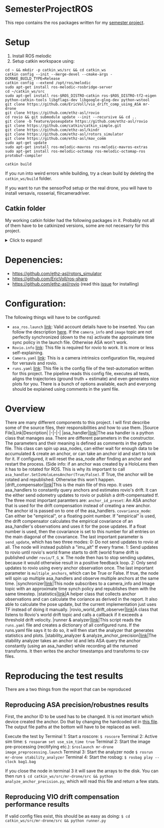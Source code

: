 # SemesterProjectROS

This repo contains the ros packages written for my [semester project](https://github.com/EricVoll/ethz_asl_semester_project).



# Setup
1. Install ROS melodic
2. Setup catkin workspace using:
 ```
 cd ~ && mkdir -p catkin_ws/src && cd catkin_ws
 catkin config --init --merge-devel --cmake-args -DCMAKE_BUILD_TYPE=Release
 catkin config --extend /opt/ros/melodic
 sudo apt-get install ros-melodic-rosbridge-server
 cd ~/catkin_ws/src
 sudo apt-get install ros-$ROS_DISTRO-catkin ros-$ROS_DISTRO-tf2-eigen python-catkin-tools libgflags-dev libgoogle-glog-dev python-wstool
 git clone https://github.com/EricVoll/vio_drift_comp_using_ASA mr-drone
 git clone https://github.com/ethz-asl/rovio 
 cd rovio && git submodule update --init --recursive && cd ..
 git clone -b feature/poseupdate https://github.com/ethz-asl/rovio
 git clone https://github.com/catkin/catkin_simple.git
 git clone https://github.com/ethz-asl/kindr
 git clone https://github.com/ethz-asl/rotors_simulator
 git clone https://github.com/ethz-asl/mav_comm
 sudo apt-get update
 sudo apt-get install ros-melodic-mavros ros-melodic-mavros-extras
 sudo apt-get install ros-melodic-octomap ros-melodic-octomap-ros protobuf-compiler
 
 catkin build
 ```
 If you run into weird errors while building, try a clean build by deleting the `catkin_ws/build` folder.
 
 If you want to run the sensorPod setup or the real drone, you will have to install versavis, rosserial, flircameradriver.
 
## Catkin folder
My working catkin folder had the following packages in it. Probably not all of them have to be catkinized versions, some are not necesarry for this project.

<details>
  <summary>Click to expand!</summary>

- azure_spatial_anchors_ros      
- cgal_catkin          
- gflags_catkin    
- json_catkin      
- mav_comm      
- minkindr_gtsam
- rovio
- cad-percept                    
- eigen_catkin         
- glog_catkin      
- kindr            
- mav_tools     
- minkindr_ros    
- rpg_trajectory_evaluation
- catkin_boost_python_buildtool  
- eigen_checks         
- gtsam_catkin     
- libnabo          
- metis_catkin  
- mr-drone
- catkin_simple                  
- ethzasl_icp_mapping  
- image_undistort  
- libpointmatcher  
- minkindr      
- numpy_eigen
</details>

 
# Depenencies:
- https://github.com/ethz-asl/rotors_simulator
- https://github.com/EricVoll/ros-sharp
- https://github.com/ethz-asl/rovio (read this [issue](https://github.com/ethz-asl/rovio/issues/183) for installing)

# Configuration:
The following things will have to be configured:
 - `asa_ros.launch` [link](https://github.com/EricVoll/SemesterProjectROS/blob/main/launch/asa_ros.launch): Valid account details have to be inserted. You can follow the description [here](https://github.com/microsoft/azure_spatial_anchors_ros/wiki#requirements). If the `camera_info` and `image` topic are not perfectly synchronized (down to the ns) activate the approximate time sync policy in the launch file. Otherwise ASA won't work.
 - `Rovio.info` [link](https://github.com/EricVoll/SemesterProjectROS/blob/main/cfg/rovio.info): This file is required for rovio to work. It is more or less self-explaining.
 - `Camera.yaml` [link](https://github.com/EricVoll/SemesterProjectROS/blob/main/cfg/cam0.yaml): This is a camera intrinsics configuration file, required for versavis and rovio.
 - `runs.yaml` [link](https://github.com/EricVoll/SemesterProjectROS/blob/main/cfg/runs.yaml): This file is the config file of the test-automation written for this project. The pipeline reads this config file, executes all tests, aligns the trajectories (ground truth + estimate) and even generates nice plots for you. There is a bunch of options available, each and everyong should be explained using comments in the yaml file.

# Overview

There are many different components to this project. I will first describe some of the source files, their responsibilities and how to use them.
|Source File|Link|Description|
|-|-|-|
|asa_handler|[link](https://github.com/EricVoll/SemesterProjectROS/blob/main/src/asa_handler.py)|The asa handler is a python class that manages asa. There are different parameters in the constructor. The parameters and their meaning is defined as comments in the python file. This class can spin up asa_nodes, can either wait for enough data to be accumulated & create an anchor, or can take an anchor id and start to look for it. If configured, it will reset the asa_node after finding an anchor and restart the process. (Side info: if an anchor was created by a HoloLens then it has to be rotated for ROS. This is why its important to call `asa_handler.SetIsHoloLensAnchor(True/False)`. If True, the anchor will be rotated and republished. Otherwise this won't happen.
|drift_compensator|[link](https://github.com/EricVoll/SemesterProjectROS/blob/main/src/drift_compensator.py)|This is the main file of this repo. It uses asa_handlers to constantly query anchors and estimates rovio's drift. It can the either send odometry updates to rovio or publish a drift-compensated tf. The three most important paramters are: `anchor_id_preset`: An ASA anchor that is used for the drift compensation instead of creating a new anchor. The anchor id is passed on to one of the asa_handlers. `covariance_mode`: Can either be "empirical", or a floating point number. If "empirical" is used, the drift compensator calculates the empirical covariance of an asa_handler's observations and uses it for the pose updates. If a float number is used, then the covariance is set to this number for all entries on the main diagonal of the covariance. The last important parameter is `send_update`, which has two three modes: 0: Do not send updates to rovio at all. The node will instead publish a "imu_alt" tf every frame. 1: Send updates to rovio until rovio's world frame starts to drift (world frame drift is published under `rovio/T_G_W`. The node then has to stop sending updates, because it would otherwise result in a positive feedback loop. 2: Only send updates to rovio using every anchor observation once. The last important parameter is `multiple_anchors`, which can be True or False. If true, the node will spin up multiple asa_handlers and observe multiple anchors at the same time.
|synchronizer|[link](https://github.com/EricVoll/SemesterProjectROS/blob/main/src/synchronizer.py)|This node subscribes to a camera_info and Image topic with an approximate time synch policy and republishes them with the same timestep. 
|statistics|[link](https://github.com/EricVoll/SemesterProjectROS/blob/main/src/statistics.py)|A helper class that collects anchor observations and can calculate the coriance as derived in the report. It also able to calculate the pose update, but the current implementation just uses TF instead of doing it manually.
|rovio_world_drift_observer|[link](https://github.com/EricVoll/SemesterProjectROS/blob/main/src/rovio_world_drift_observer.py)|A class that listens to Rovio's world drift topic and calls a callback if it exceeds a threshold drift velocity.
|runner & analyzer|[link](https://github.com/EricVoll/SemesterProjectROS/blob/main/src/runner.py)|This script reads the `runs.yaml` file and creates a dictionary of all configured runs. If the runs.yaml file says it to do so, it will then start the analyzer that generates statistics and plots.
|stability_analyzer & analyze_anchor_precision|[link](https://github.com/EricVoll/SemesterProjectROS/blob/main/src/stability_analyzer.py)|The stability analyzer takes an anchor id and lets ASA query the anchor constantly (using an asa_handler) while recording all the returned transforms. It then writes the anchor timestamps and transforms to csv files.

# Reproducing the test results
There are a two things from the report that can be reproduced

## Reproducing ASA precision/robustnes results
First, the anchor ID to be used has to be changed. It is not imortant which device created the anchor. Do that by changing the hardcoded id in [this file](https://github.com/EricVoll/SemesterProjectROS/blob/main/src/stability_analyzer.py). The output file paths at the bottom will have to be replaced as well.

Execute the test by 
Terminal 1: Start a roscore: `$ roscore`
Terminal 2: Active sim time: `$ rosparam set use_sim_time true`
Terminal 2: Start the image pre-processing (recitifying etc.): `$roslaunch mr-drone image_preprocessing.launch`
Terminal 3: Start the analyzer node `$ rosrun mr-drone stability_analyzer`
Terminal 4: Start the rosbag: `$ rosbag play --clock bag1.bag`

If you close the node in terminal 3 it will save the arrays to the disk.
You can then run `$ cd catkin_ws/src/mr-drone/src && python analyze_anchor_precision.py`, which will read this file and return a few stats.

## Reproducing VIO drift compensation performance results
If valid config files exist, this should be as easy as doing: 
`$ cd catkin_ws/src/mr-drone/src && python runner.py`


